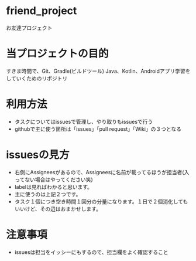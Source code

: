 # friend_project
お友達プロジェクト

# 当プロジェクトの目的
すきま時間で、Git、Gradle(ビルドツール) Java、Kotlin、Androidアプリ学習をしていくためのリポジトリ

# 利用方法
* タスクについてはissuesで管理し、やり取りもissuesで行う
* githubで主に使う箇所は「issues」「pull request」「Wiki」の３つとなる

# issuesの見方
* 右側にAssigneesがあるので、Assigneesに名前が載ってるほうが担当者(入ってない場合はやってください笑)
* labelは見ればわかると思います。
* 主に使うのは上記２つです。
* タスク１個につき空き時間１回分の分量になります。１日で２個消化してもいいけど、その辺はおまかせします。

# 注意事項
* issuesは担当をイッシーにもするので、担当欄をよく確認すること
